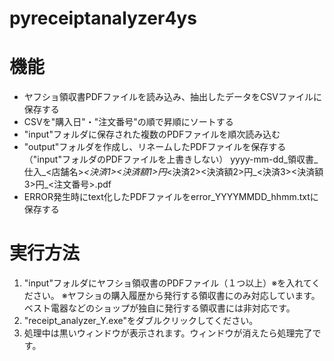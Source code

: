 # pyreceiptanalyzer4ys

# 機能
- ヤフショ領収書PDFファイルを読み込み、抽出したデータをCSVファイルに保存する
- CSVを"購入日"・"注文番号"の順で昇順にソートする
- "input"フォルダに保存された複数のPDFファイルを順次読み込む
- "output"フォルダを作成し、リネームしたPDFファイルを保存する（"input"フォルダのPDFファイルを上書きしない）
  yyyy-mm-dd_領収書_仕入_<店舗名>_<決済1><決済額1>円_<決済2><決済額2>円_<決済3><決済額3>円_<注文番号>.pdf
- ERROR発生時にtext化したPDFファイルをerror_YYYYMMDD_hhmm.txtに保存する

# 実行方法
1. "input"フォルダにヤフショ領収書のPDFファイル（１つ以上）※を入れてください。
※ヤフショの購入履歴から発行する領収書にのみ対応しています。ベスト電器などのショップが独自に発行する領収書には非対応です。
2. "receipt_analyzer_Y.exe"をダブルクリックしてください。
3. 処理中は黒いウィンドウが表示されます。ウィンドウが消えたら処理完了です。